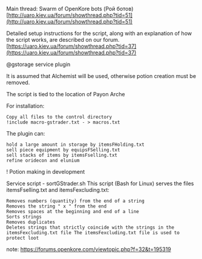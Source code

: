 Main thread: Swarm of OpenKore bots (Рой ботов) [http://uaro.kiev.ua/forum/showthread.php?tid=51](http://uaro.kiev.ua/forum/showthread.php?tid=51)

Detailed setup instructions for the script, along with an explanation of how the script works, are described on our forum.
[https://uaro.kiev.ua/forum/showthread.php?tid=37](https://uaro.kiev.ua/forum/showthread.php?tid=37)

@gstorage service plugin

It is assumed that Alchemist will be used, otherwise potion creation must be removed.

The script is tied to the location of Payon Arche

For installation:

    Copy all files to the control directory
    !include macro-gstrader.txt - > macros.txt

The plugin can:

    hold a large amount in storage by itemsFHolding.txt
    sell piece equipment by equipsFSelling.txt
    sell stacks of items by itemsFselling.txt
    refine oridecon and elunium

! Potion making in development

Service script - sortGStrader.sh
This script (Bash for Linux) serves the files itemsFselling.txt and itemsFexcluding.txt:

    Removes numbers (quantity) from the end of a string
    Removes the string " x " from the end
    Removes spaces at the beginning and end of a line
    Sorts strings
    Removes duplicates
    Deletes strings that strictly coincide with the strings in the itemsFexcluding.txt file The itemsFexcluding.txt file is used to protect loot

note:
https://forums.openkore.com/viewtopic.php?f=32&t=195319
